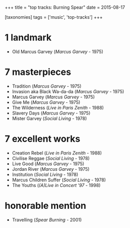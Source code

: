 +++
title = "top tracks: Burning Spear"
date = 2015-08-17

[taxonomies]
tags = ['music', 'top-tracks']
+++

1 landmark
==========

-   Old Marcus Garvey (*Marcus Garvey* - 1975)

7 masterpieces
==============

-   Tradition (*Marcus Garvey* - 1975)
-   Invasion aka Black Wa-da-da (*Marcus Garvey* - 1975)
-   Marcus Garvey (*Marcus Garvey* - 1975)
-   Give Me (*Marcus Garvey* - 1975)
-   The Wilderness (*Live in Paris Zenith* - 1988)
-   Slavery Days (*Marcus Garvey* - 1975)
-   Mister Garvey (*Social Living* - 1978)

7 excellent works
=================

-   Creation Rebel (*Live in Paris Zenith* - 1988)
-   Civilise Reggae (*Social Living* - 1978)
-   Live Good (*Marcus Garvey* - 1975)
-   Jordan River (*Marcus Garvey* - 1975)
-   Institution (*Social Living* - 1978)
-   Marcus Children Suffer (*Social Living* - 1978)
-   The Youths (*(A)Live in Concert \'97* - 1998)

honorable mention
=================

-   Travelling (*Spear Burning* - 2001)
